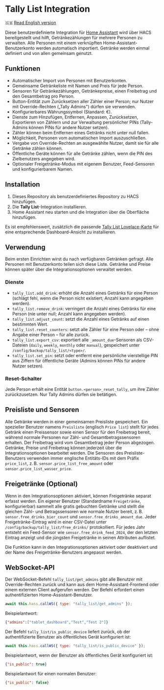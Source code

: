 # Tally List Integration

🇬🇧 [Read English version](README.md)

Diese benutzerdefinierte Integration für [Home Assistant](https://www.home-assistant.io/) wird über HACS bereitgestellt und hilft, Getränkezählungen für mehrere Personen zu verwalten. Alle Personen mit einem verknüpften Home-Assistant-Benutzerkonto werden automatisch importiert. Getränke werden einmal definiert und von allen gemeinsam genutzt.

## Funktionen

- Automatischer Import von Personen mit Benutzerkonten.
- Gemeinsame Getränkeliste mit Namen und Preis für jede Person.
- Sensoren für Getränkezählungen, Getränkepreise, einen Freibetrag und den Gesamtbetrag pro Person.
- Button-Entität zum Zurücksetzen aller Zähler einer Person; nur Nutzer mit Override-Rechten („Tally Admins") dürfen sie verwenden.
- Konfigurierbares Währungssymbol (Standard: €).
- Dienste zum Hinzufügen, Entfernen, Anpassen, Zurücksetzen, Exportieren von Zählern und zur Verwaltung persönlicher PINs (Tally-Admins können PINs für andere Nutzer setzen).
- Zähler können beim Entfernen eines Getränks nicht unter null fallen.
- Möglichkeit, Personen vom automatischen Import auszuschließen.
- Vergabe von Override-Rechten an ausgewählte Nutzer, damit sie für alle Getränke zählen können.
- Öffentliche Geräte können für alle Getränke zählen, wenn die PIN des Zielbenutzers angegeben wird.
- Optionaler Freigetränke-Modus mit eigenem Benutzer, Feed-Sensoren und konfigurierbarem Namen.

## Installation

1. Dieses Repository als benutzerdefiniertes Repository zu HACS hinzufügen.
2. Die **Tally List**-Integration installieren.
3. Home Assistant neu starten und die Integration über die Oberfläche hinzufügen.

Es ist empfehlenswert, zusätzlich die passende [Tally List Lovelace-Karte](https://github.com/Spider19996/ha-tally-list-lovelace) für eine entsprechende Dashboard-Ansicht zu installieren.

## Verwendung

Beim ersten Einrichten wirst du nach verfügbaren Getränken gefragt. Alle Personen mit Benutzerkonto teilen sich diese Liste. Getränke und Preise können später über die Integrationsoptionen verwaltet werden.

### Dienste

- `tally_list.add_drink`: erhöht die Anzahl eines Getränks für eine Person (schlägt fehl, wenn die Person nicht existiert; Anzahl kann angegeben werden).
- `tally_list.remove_drink`: verringert die Anzahl eines Getränks für eine Person (nie unter null; Anzahl kann angegeben werden).
- `tally_list.adjust_count`: setzt die Anzahl eines Getränks auf einen bestimmten Wert.
- `tally_list.reset_counters`: setzt alle Zähler für eine Person oder – ohne Angabe einer Person – für alle zurück.
- `tally_list.export_csv`: exportiert alle `_amount_due`-Sensoren als CSV-Dateien (`daily`, `weekly`, `monthly` oder `manual`), gespeichert unter `/config/backup/tally_list/<type>/`.
- `tally_list.set_pin`: setzt oder entfernt eine persönliche vierstellige PIN aus Ziffern für öffentliche Geräte (Admins können PINs für andere Nutzer setzen).

### Reset-Schalter

Jede Person erhält eine Entität `button.<person>_reset_tally`, um ihre Zähler zurückzusetzen. Nur Tally Admins dürfen sie betätigen.

## Preisliste und Sensoren

Alle Getränke werden in einer gemeinsamen Preisliste gespeichert. Ein spezieller Benutzer namens `Preisliste` (englisch `Price list`) stellt für jedes Getränk einen Preissensor sowie einen Sensor für den Freibetrag bereit, während normale Personen nur Zähl- und Gesamtbetragssensoren erhalten. Der Freibetrag wird vom Gesamtbetrag jeder Person abgezogen. Getränke, Preise und Freibetrag können jederzeit über die Integrationsoptionen bearbeitet werden.
Die Sensoren des Preisliste-Benutzers verwenden immer englische Entitäts-IDs mit dem Präfix `price_list`, z. B. `sensor.price_list_free_amount` oder `sensor.price_list_wasser_price`.

## Freigetränke (Optional)

Wenn in den Integrationsoptionen aktiviert, können Freigetränke separat erfasst werden.
Ein eigener Benutzer (Standardname `Freigetränke`, konfigurierbar) sammelt alle
gratis gebuchten Getränke und stellt die gleichen Zähl- und Betragssensoren wie
normale Nutzer bereit, z. B. `sensor.free_drinks_bier_count` und
`sensor.free_drinks_amount_due`. Jeder Freigetränke-Eintrag wird in einer CSV-Datei
unter `/config/backup/tally_list/free_drinks/` protokolliert. Für jedes Jahr
entsteht ein Feed-Sensor wie `sensor.free_drink_feed_2024`, der den letzten Eintrag
anzeigt und die jüngsten Freigetränke in seinen Attributen auflistet.

Die Funktion kann in den Integrationsoptionen aktiviert oder deaktiviert und der
Name des Freigetränke-Benutzers angepasst werden.

## WebSocket-API

Der WebSocket-Befehl `tally_list/get_admins` gibt alle Benutzer mit Override-Rechten zurück und kann aus dem Home-Assistant-Frontend oder einem externen Client aufgerufen werden. Der Befehl erfordert einen authentifizierten Home-Assistant-Benutzer.

```js
await this.hass.callWS({ type: "tally_list/get_admins" });
```

Beispielantwort:

```json
{"admins":["tablet_dashboard","Test","Test 2"]}
```

Der Befehl `tally_list/is_public_device` liefert zurück, ob der authentifizierte Benutzer als öffentliches Gerät konfiguriert ist:

```js
await this.hass.callWS({ type: "tally_list/is_public_device" });
```

Beispielantwort, wenn der Benutzer als öffentliches Gerät konfiguriert ist:

```json
{"is_public": true}
```

Beispielantwort für einen normalen Benutzer:

```json
{"is_public": false}
```

